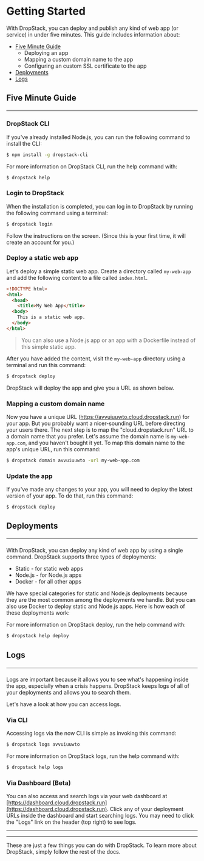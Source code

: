 # Getting Started

With DropStack, you can deploy and publish any kind of web app (or service) in under five minutes. This guide includes information about:

* [Five Minute Guide](#five-minute-guide)
  * Deploying an app
  * Mapping a custom domain name to the app
  * Configuring an custom SSL certificate to the app
* [Deployments](#deployments)
* [Logs](#logs)

## Five Minute Guide<a id="five-minute-guide"></a><hr/>

### DropStack CLI

If you've already installed Node.js, you can run the following command to install the CLI:

```bash
$ npm install -g dropstack-cli
```

For more information on DropStack CLI, run the help command with:

```bash
$ dropstack help
```

### Login to DropStack

When the installation is completed, you can log in to DropStack by running the following command using a terminal:

```bash
$ dropstack login
```

Follow the instructions on the screen. (Since this is your first time, it will create an account for you.)

### Deploy a static web app

Let's deploy a simple static web app. Create a directory called `my-web-app` and add the following content to a file called `index.html`.

```html
<!DOCTYPE html>
<html>
  <head>
    <title>My Web App</title>
  <body>
    This is a static web app.
  </body>
</html>
```

> You can also use a Node.js app or an app with a Dockerfile instead of this simple static app.

After you have added the content, visit the `my-web-app` directory using a terminal and run this command:

```bash
$ dropstack deploy
```

DropStack will deploy the app and give you a URL as shown below.

### Mapping a custom domain name

Now you have a unique URL (https://avvuiuuwto.cloud.dropstack.run) for your app. But you probably want a nicer-sounding URL before directing your users there. The next step is to map the "cloud.dropstack.run" URL to a domain name that you prefer. Let's assume the domain name is `my-web-app.com`, and you haven't bought it yet.  To map this domain name to the app's unique URL, run this command:

```bash
$ dropstack domain avvuiuuwto -url my-web-app.com
```

### Update the app

If you've made any changes to your app, you will need to deploy the latest version of your app. To do that, run this command:

```bash
$ dropstack deploy
```

## Deployments<a id="deployments"></a><hr/>

With DropStack, you can deploy any kind of web app by using a single command. DropStack supports three types of deployments:

* Static - for static web apps
* Node.js - for Node.js apps
* Docker - for all other apps

We have special categories for static and Node.js deployments because they are the most common among the deployments we handle. But you can also use Docker to deploy static and Node.js apps.
Here is how each of these deployments work:

For more information on DropStack deploy, run the help command with:

```bash
$ dropstack help deploy
```

## Logs<a id="logs"></a><hr/>

Logs are important because it allows you to see what's happening inside the app, especially when a crisis happens. DropStack keeps logs of all of your deployments and allows you to search them.

Let's have a look at how you can access logs.

### Via CLI

Accessing logs via the now CLI is simple as invoking this command:

```bash
$ dropstack logs avvuiuuwto
```

For more information on DropStack logs, run the help command with:

```bash
$ dropstack help logs
```

### Via Dashboard (Beta)

You can also access and search logs via your web dashboard at [https://dashboard.cloud.dropstack.run](https://dashboard.cloud.dropstack.run). Click any of your deployment URLs inside the dashboard and start searching logs. You may need to click the "Logs" link on the header (top right) to see logs.

<hr/><hr/>

These are just a few things you can do with DropStack. To learn more about DropStack, simply follow the rest of the docs.